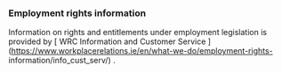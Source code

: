 ###  **Employment rights information**

Information on rights and entitlements under employment legislation is
provided by [ WRC Information and Customer Service
](https://www.workplacerelations.ie/en/what-we-do/employment-rights-
information/info_cust_serv/) .
